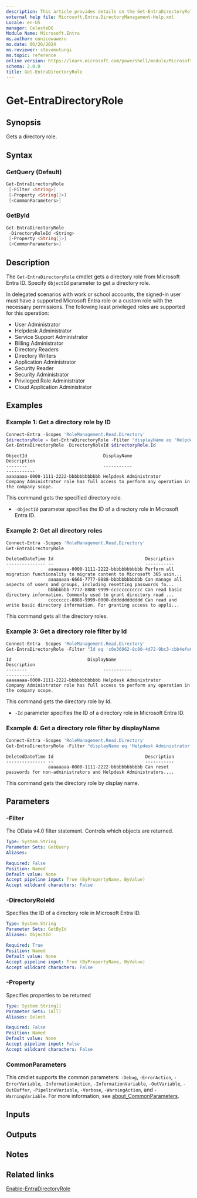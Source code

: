 ```yaml
---
description: This article provides details on the Get-EntraDirectoryRole command.
external help file: Microsoft.Entra.DirectoryManagement-Help.xml
Locale: en-US
manager: CelesteDG
Module Name: Microsoft.Entra
ms.author: eunicewaweru
ms.date: 06/26/2024
ms.reviewer: stevemutungi
ms.topic: reference
online version: https://learn.microsoft.com/powershell/module/Microsoft.Entra/Get-EntraDirectoryRole
schema: 2.0.0
title: Get-EntraDirectoryRole
---
```


# Get-EntraDirectoryRole

## Synopsis

Gets a directory role.

## Syntax

### GetQuery (Default)

```powershell
Get-EntraDirectoryRole
 [-Filter <String>]
 [-Property <String[]>]
 [<CommonParameters>]
```

### GetById

```powershell
Get-EntraDirectoryRole
 -DirectoryRoleId <String>
 [-Property <String[]>]
 [<CommonParameters>]
```

## Description

The `Get-EntraDirectoryRole` cmdlet gets a directory role from Microsoft Entra ID. Specify `ObjectId` parameter to get a directory role.

In delegated scenarios with work or school accounts, the signed-in user must have a supported Microsoft Entra role or a custom role with the necessary permissions. The following least privileged roles are supported for this operation:

- User Administrator  
- Helpdesk Administrator  
- Service Support Administrator  
- Billing Administrator  
- Directory Readers  
- Directory Writers  
- Application Administrator  
- Security Reader  
- Security Administrator  
- Privileged Role Administrator  
- Cloud Application Administrator

## Examples

### Example 1: Get a directory role by ID

```powershell
Connect-Entra -Scopes 'RoleManagement.Read.Directory'
$directoryRole = Get-EntraDirectoryRole -Filter "displayName eq 'Helpdesk Administrator'"
Get-EntraDirectoryRole -DirectoryRoleId $directoryRole.Id
```

```Output
ObjectId                             DisplayName                        Description
--------                             -----------                        -----------
aaaaaaaa-0000-1111-2222-bbbbbbbbbbbb Helpdesk Administrator              Company Administrator role has full access to perform any operation in the company scope.
```

This command gets the specified directory role.

- `-ObjectId` parameter specifies the ID of a directory role in Microsoft Entra ID.

### Example 2: Get all directory roles

```powershell
Connect-Entra -Scopes 'RoleManagement.Read.Directory'
Get-EntraDirectoryRole
```

```Output
DeletedDateTime Id                                   Description
--------------- --                                   -----------
                aaaaaaaa-0000-1111-2222-bbbbbbbbbbbb Perform all migration functionality to migrate content to Microsoft 365 usin...
                aaaaaaaa-6666-7777-8888-bbbbbbbbbbbb Can manage all aspects of users and groups, including resetting passwords fo...
                bbbbbbbb-7777-8888-9999-cccccccccccc Can read basic directory information. Commonly used to grant directory read ...
                cccccccc-8888-9999-0000-dddddddddddd Can read and write basic directory information. For granting access to appli...
```

This command gets all the directory roles.

### Example 3: Get a directory role filter by Id

```powershell
Connect-Entra -Scopes 'RoleManagement.Read.Directory'
Get-EntraDirectoryRole -Filter "Id eq 'c0e36062-8c80-4d72-9bc3-cbb4efe03c21'"
```

```Output
Id                             DisplayName                        Description
--------                             -----------                        -----------
aaaaaaaa-0000-1111-2222-bbbbbbbbbbbb Helpdesk Administrator              Company Administrator role has full access to perform any operation in the company scope.
```

This command gets the directory role by Id.

- `-Id` parameter specifies the ID of a directory role in Microsoft Entra ID.

### Example 4: Get a directory role filter by displayName

```powershell
Connect-Entra -Scopes 'RoleManagement.Read.Directory'
Get-EntraDirectoryRole -Filter "displayName eq 'Helpdesk Administrator'"
```

```Output
DeletedDateTime Id                                   Description
--------------- --                                   -----------
                aaaaaaaa-0000-1111-2222-bbbbbbbbbbbb Can reset passwords for non-administrators and Helpdesk Administrators....
```

This command gets the directory role by display name.

## Parameters

### -Filter

The OData v4.0 filter statement.
Controls which objects are returned.

```yaml
Type: System.String
Parameter Sets: GetQuery
Aliases:

Required: False
Position: Named
Default value: None
Accept pipeline input: True (ByPropertyName, ByValue)
Accept wildcard characters: False
```

### -DirectoryRoleId

Specifies the ID of a directory role in Microsoft Entra ID.

```yaml
Type: System.String
Parameter Sets: GetById
Aliases: ObjectId

Required: True
Position: Named
Default value: None
Accept pipeline input: True (ByPropertyName, ByValue)
Accept wildcard characters: False
```

### -Property

Specifies properties to be returned

```yaml
Type: System.String[]
Parameter Sets: (All)
Aliases: Select

Required: False
Position: Named
Default value: None
Accept pipeline input: False
Accept wildcard characters: False
```

### CommonParameters

This cmdlet supports the common parameters: `-Debug`, `-ErrorAction`, `-ErrorVariable`, `-InformationAction`, `-InformationVariable`, `-OutVariable`, `-OutBuffer`, `-PipelineVariable`, `-Verbose`, `-WarningAction`, and `-WarningVariable`. For more information, see [about_CommonParameters](https://go.microsoft.com/fwlink/?LinkID=113216).

## Inputs

## Outputs

## Notes

## Related links

[Enable-EntraDirectoryRole](Enable-EntraDirectoryRole.md)
